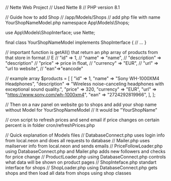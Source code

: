 // Nette Web Project
// Used Nette 8
// PHP version 8.1

// Guide how to add Shop
// /app/Models/Shops
// add php file with name YourShopNameModel.php
namespace App\Models\Shops;

use App\Models\ShopInterface;
use Nette;

final class YourShopNameModel implements ShopInterface
{
    // ...
}

// important function is getAll() that return an php array of products from that store in format
// E
// "id" => 1,
// "name" => "name",
// "description" => "description"
// "price" => price in float,
// "currency" => "EUR",
// "url" => "url to website",
// "ean"=>"eancode"

// example array
$products = [
    [
        "id" => 1,
        "name" => "Sony WH-1000XM4 Headphones",
        "description" => "Wireless noise-canceling headphones with exceptional sound quality.",
        "price" => 320,
        "currency" => "EUR",
        "url" => "https://www.sony.com/wh-1000xm4",
        "ean" => "2724292819966",
    ],
];

// Then on a nav panel on website go to shops and add your shop name without Model for YourShopNameModel
// It would be "YourShopName"

// cron script to refresh prices and send email if price changes on certain percent is in folder cron/refreshPrices.php

// Quick explanation of Models files
// DatabaseConnect.php uses login info from local.neon and does all requests to database
// Mailer.php uses mailserver info from local.neon and sends emails
// PriceFollowLoader.php using DatabaseConnect.php and Mailer.php adds new followers and checks for price change
// ProductLoader.php using DatabaseConnect.php controls what data will be shown on product pages
// ShopInteface.php standart interface for shops
// ShopLoader.php using DatabaseConnect.php gets shops and then load all data from shops using shop classes